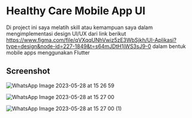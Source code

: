 # Healthy Care Mobile App UI

Di project ini saya melatih skill atau kemampuan saya dalam mengimplementasi
design UI/UX dari link berikut https://www.figma.com/file/qVXqqUNhVwiz5zE3WbSjkh/UI-Aplikasi?type=design&node-id=227-1849&t=s64mJDtH1jWS3sJ9-0 dalam bentuk mobile apps menggunakan Flutter

## Screenshot

![WhatsApp Image 2023-05-28 at 15 26 59](https://github.com/BintangNadiMaulana/latihan_ui/assets/48204257/3bfe4815-59c0-4c97-baf1-5cb6810fb3d3)

![WhatsApp Image 2023-05-28 at 15 27 00](https://github.com/BintangNadiMaulana/latihan_ui/assets/48204257/a2b3feff-b67f-4426-8481-e45775d30476)

![WhatsApp Image 2023-05-28 at 15 27 00 (1)](https://github.com/BintangNadiMaulana/latihan_ui/assets/48204257/ab227d39-70c6-4ad1-bfff-d73c02fc7a68)
